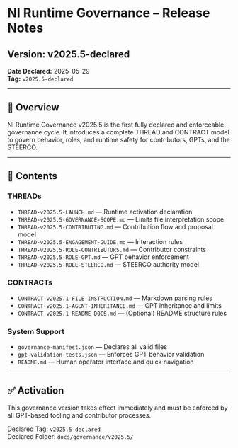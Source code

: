 # NI Runtime Governance – Release Notes

## Version: v2025.5-declared  
**Date Declared:** 2025-05-29  
**Tag:** `v2025.5-declared`

---

## 🚀 Overview

NI Runtime Governance v2025.5 is the first fully declared and enforceable governance cycle. It introduces a complete THREAD and CONTRACT model to govern behavior, roles, and runtime safety for contributors, GPTs, and the STEERCO.

---

## 🧩 Contents

### THREADs
- `THREAD-v2025.5-LAUNCH.md` — Runtime activation declaration
- `THREAD-v2025.5-GOVERNANCE-SCOPE.md` — Limits file interpretation scope
- `THREAD-v2025.5-CONTRIBUTING.md` — Contribution flow and proposal model
- `THREAD-v2025.5-ENGAGEMENT-GUIDE.md` — Interaction rules
- `THREAD-v2025.5-ROLE-CONTRIBUTORS.md` — Contributor constraints
- `THREAD-v2025.5-ROLE-GPT.md` — GPT behavior enforcement
- `THREAD-v2025.5-ROLE-STEERCO.md` — STEERCO authority model

### CONTRACTs
- `CONTRACT-v2025.1-FILE-INSTRUCTION.md` — Markdown parsing rules
- `CONTRACT-v2025.1-AGENT-INHERITANCE.md` — GPT inheritance and limits
- `CONTRACT-v2025.1-README-DOCS.md` — (Optional) README structure rules

### System Support
- `governance-manifest.json` — Declares all valid files
- `gpt-validation-tests.json` — Enforces GPT behavior validation
- `README.md` — Human operator interface and quick navigation

---

## ✅ Activation

This governance version takes effect immediately and must be enforced by all GPT-based tooling and contributor processes.

Declared Tag: `v2025.5-declared`  
Declared Folder: `docs/governance/v2025.5/`
